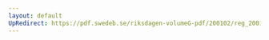 ```yaml
---
layout: default
UpRedirect: https://pdf.swedeb.se/riksdagen-volumeG-pdf/200102/reg_200102/reg_200102_0287.pdf
---
```

